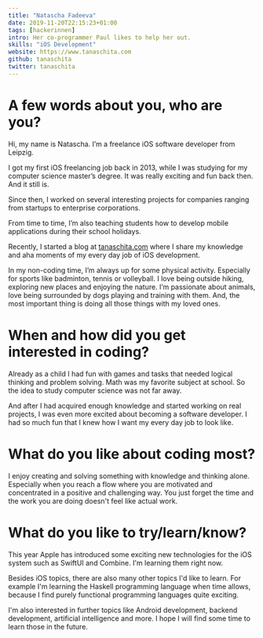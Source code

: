 ```yaml
---
title: "Natascha Fadeeva"
date: 2019-11-20T22:15:23+01:00
tags: [hackerinnen]
intro: Her co-programmer Paul likes to help her out.
skills: "iOS Development"
website: https://www.tanaschita.com
github: tanaschita
twitter: tanaschita
---
```


# A few words about you, who are you?

Hi, my name is Natascha. I’m a freelance iOS software developer from Leipzig.

I got my first iOS freelancing job back in 2013, while I was studying for my computer science master’s degree. It was really exciting and fun back then. And it still is.

Since then, I worked on several interesting projects for companies ranging from startups to enterprise corporations. 

From time to time, I’m also teaching students how to develop mobile applications during their school holidays.

Recently, I started a blog at [tanaschita.com](https://www.tanaschita.com) where I share my knowledge and aha moments of my every day job of iOS development.

In my non-coding time, I’m always up for some physical activity. Especially for sports like badminton, tennis or volleyball. I love being outside hiking, exploring new places and enjoying the nature. I’m passionate about animals, love being surrounded by dogs playing and training with them. And, the most important thing is doing all those things with my loved ones.

# When and how did you get interested in coding?

Already as a child I had fun with games and tasks that needed logical thinking and problem solving. Math was my favorite subject at school. So the idea to study computer science was not far away. 

And after I had acquired enough knowledge and started working on real projects, I was even more excited about becoming a software developer. I had so much fun that I knew how I want my every day job to look like.


# What do you like about coding most?

I enjoy creating and solving something with knowledge and thinking alone. Especially when you reach a flow where you are motivated and concentrated in a positive and challenging way. You just forget the time and the work you are doing doesn't feel like actual work. 


# What do you like to try/learn/know?

This year Apple has introduced some exciting new technologies for the iOS system such as SwiftUI and Combine. I'm learning them right now.
 
Besides iOS topics, there are also many other topics I'd like to learn. For example I'm learning the Haskell programming language when time allows, because I find purely functional programming languages quite exciting.

I'm also interested in further topics like Android development, backend development, artificial intelligence and more. I hope I will find some time to learn those in the future. 


